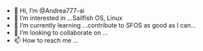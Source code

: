 - 👋 Hi, I’m @Andrea777-ai
- 👀 I’m interested in ...Sailfish OS, Linux
- 🌱 I’m currently learning ...contribute to SFOS as good as I can...
- 💞️ I’m looking to collaborate on ...
- 📫 How to reach me ...

<!---
Andrea777-ai/Andrea777-ai is a ✨ special ✨ repository because its `README.md` (this file) appears on your GitHub profile.
You can click the Preview link to take a look at your changes.
--->
